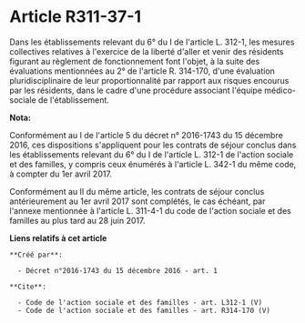 # Article R311-37-1

Dans les établissements relevant du 6° du I de l'article L. 312-1, les mesures collectives relatives à l'exercice de la
liberté d'aller et venir des résidents figurant au règlement de fonctionnement font l'objet, à la suite des évaluations
mentionnées au 2° de l'article R. 314-170, d'une évaluation pluridisciplinaire de leur proportionnalité par rapport aux
risques encourus par les résidents, dans le cadre d'une procédure associant l'équipe médico-sociale de l'établissement.

**Nota:**

Conformément au I de l'article 5 du décret n° 2016-1743 du 15 décembre 2016, ces dispositions s'appliquent pour les contrats
de séjour conclus dans les établissements relevant du 6° du I de l'article L. 312-1 de l'action sociale et des familles, y
compris ceux énumérés à l'article L. 342-1 du même code, à compter du 1er avril 2017.

Conformément au II du même article, les contrats de séjour conclus antérieurement au 1er avril 2017 sont complétés, le cas
échéant, par l'annexe mentionnée à l'article L. 311-4-1 du code de l'action sociale et des familles au plus tard au 28 juin
2017.

**Liens relatifs à cet article**

	**Créé par**:

	  - Décret n°2016-1743 du 15 décembre 2016 - art. 1

	**Cite**:

	  - Code de l'action sociale et des familles - art. L312-1 (V)
	  - Code de l'action sociale et des familles - art. R314-170 (V)
